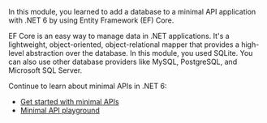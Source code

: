 In this module, you learned to add a database to a minimal API application with .NET 6 by using Entity Framework (EF) Core.

EF Core is an easy way to manage data in .NET applications. It's a lightweight, object-oriented, object-relational mapper that provides a high-level abstraction over the database. In this module, you used SQLite. You can also use other database providers like MySQL, PostgreSQL, and Microsoft SQL Server.

Continue to learn about minimal APIs in .NET 6:

- [Get started with minimal APIs](https://minimal-apis.github.io/?azure-portal=true)
- [Minimal API playground](https://github.com/DamianEdwards/MinimalApiPlayground?azure-portal=true)
